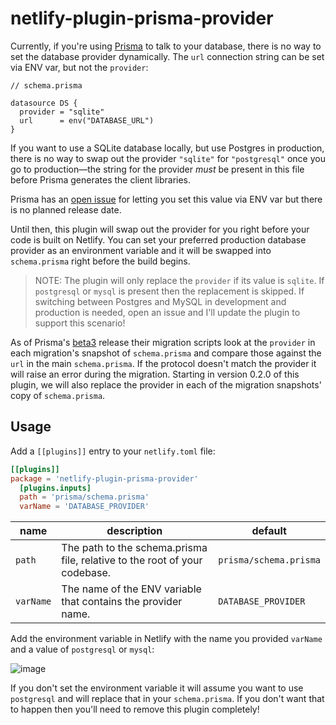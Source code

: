 # netlify-plugin-prisma-provider

Currently, if you're using [Prisma](https://prisma.io) to talk to your database, there is no way to set the database provider dynamically. The `url` connection string can be set via ENV var, but not the `provider`:

```
// schema.prisma

datasource DS {
  provider = "sqlite"
  url      = env("DATABASE_URL")
}
```

If you want to use a SQLite database locally, but use Postgres in production, there is no way to swap out the provider `"sqlite"` for `"postgresql"` once you go to production—the string for the provider *must* be present in this file before Prisma generates the client libraries.

Prisma has an [open issue](https://github.com/prisma/prisma2/issues/1487) for letting you set this value via ENV var but there is no planned release date.

Until then, this plugin will swap out the provider for you right before your code is built on Netlify. You can set your preferred production database provider as an environment variable and it will be swapped into `schema.prisma` right before the build begins.

> NOTE: The plugin will only replace the `provider` if its value is `sqlite`. If `postgresql` or `mysql` is present then the replacement is skipped. If switching between Postgres and MySQL in development and production is needed, open an issue and I'll update the plugin to support this scenario!

As of Prisma's [beta3](https://github.com/prisma/prisma/releases/tag/2.0.0-beta.3) release their migration scripts look at the `provider` in each migration's snapshot of `schema.prisma` and compare those against the `url` in the main `schema.prisma`. If the protocol doesn't match the provider it will raise an error during the migration. Starting in version 0.2.0 of this plugin, we will also replace the provider in each of the migration snapshots' copy of `schema.prisma`.

## Usage

Add a `[[plugins]]` entry to your `netlify.toml` file:

```toml
[[plugins]]
package = 'netlify-plugin-prisma-provider'
  [plugins.inputs]
  path = 'prisma/schema.prisma'
  varName = 'DATABASE_PROVIDER'
```

| name | description | default |
|------|-------------|---------|
| `path` | The path to the schema.prisma file, relative to the root of your codebase. | `prisma/schema.prisma` |
| `varName` | The name of the ENV variable that contains the provider name. | `DATABASE_PROVIDER` |

Add the environment variable in Netlify with the name you provided `varName` and a value of `postgresql` or `mysql`:

![image](https://user-images.githubusercontent.com/300/78293488-79e70880-74dd-11ea-8052-f09e5c47ecc8.png)

If you don't set the environment variable it will assume you want to use `postgresql` and will replace that in your `schema.prisma`. If you don't want that to happen then you'll need to remove this plugin completely!
